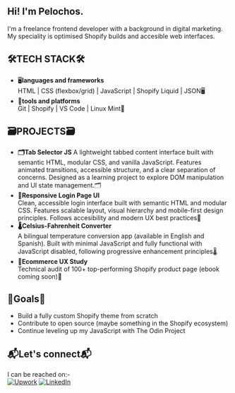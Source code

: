 ## Hi!  I'm Pelochos.

I'm a freelance frontend developer with a background in digital marketing.  My speciality is optimised Shopify builds and accesible web interfaces.

## 🛠TECH STACK🛠
- 🖥**languages and frameworks**<br>
  HTML | CSS (flexbox/grid) | JavaScript | Shopify Liquid | JSON🖥
- 🧰**tools and platforms**<br>
  Git | Shopify | VS Code | Linux Mint🧰

  
## 🗃PROJECTS🗃
- **🗂️Tab Selector JS**
  A lightweight tabbed content interface built with semantic HTML, modular CSS, and vanilla JavaScript. Features animated transitions, accessible structure, and a clear separation of concerns. Designed as a learning project to explore DOM manipulation and UI state management.🗂️
- **🔐Responsive Login Page UI**<br>
  Clean, accessible login interface built with semantic HTML and modular CSS.  Features scalable layout, visual hierarchy and mobile-first design principles. Follows accesibility and modern UX best practices🔐
- **🌡️Celsius-Fahrenheit Converter**<br>
  A bilingual temperature conversion app (available in English and Spanish). Built with minimal JavaScript and fully functional with JavaScript disabled, following progressive enhancement principles🌡️
- **📘Ecommerce UX Study**<br>
  Technical audit of 100+ top-performing Shopify product page (ebook coming soon)📘


## 🎯Goals🎯
- Build a fully custom Shopify theme from scratch  
- Contribute to open source (maybe something in the Shopify ecosystem)  
- Continue leveling up my JavaScript with The Odin Project

## 📬Let's connect📬
I can be reached on:-
<br>
[![Upwork](https://img.shields.io/badge/Upwork-link?style=for-the-badge&color=%231e1e1e)](https://www.upwork.com/freelancers/~0148233da128637afc?mp_source=share)
[![LinkedIn](https://img.shields.io/badge/LinkedIn-link?style=for-the-badge&color=%230a66c2)](https://www.linkedin.com/in/david-walker-087401187/)


<!--
**Pelochos/Pelochos** is a ✨ _special_ ✨ repository because its `README.md` (this file) appears on your GitHub profile.

Here are some ideas to get you started:

- 🔭 I’m currently working on ...
- 🌱 I’m currently learning ...
- 👯 I’m looking to collaborate on ...
- 🤔 I’m looking for help with ...
- 💬 Ask me about ...
- 📫 How to reach me: ...
- 😄 Pronouns: ...
- ⚡ Fun fact: ...
-->
